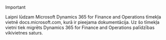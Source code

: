 > [!IMPORTANT]
> Laipni lūdzam Microsoft Dynamics 365 for Finance and Operations tīmekļa vietnē docs.microsoft.com, kurā ir pieejama dokumentācija. Uz šo tīmekļa vietni tiek migrēts Dynamics 365 for Finance and Operations palīdzības vikivietnes saturs. 

